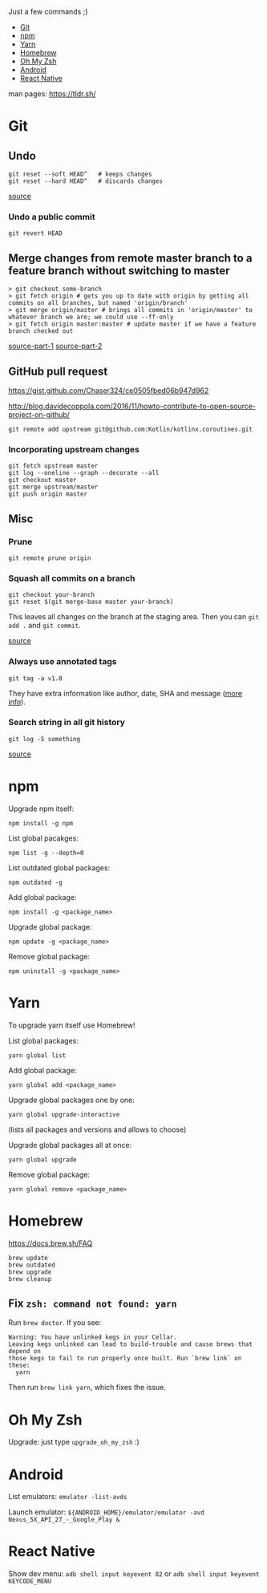 Just a few commands ;)

* [Git](#Git)
* [npm](#npm)
* [Yarn](#Yarn)
* [Homebrew](#Homebrew)
* [Oh My Zsh](#Oh-My-Zsh)
* [Android](#Android)
* [React Native](#React-Native)

man pages: https://tldr.sh/

# Git

## Undo
```
git reset --soft HEAD^   # keeps changes
git reset --hard HEAD^   # discards changes
```
[source](https://stackoverflow.com/a/6376039/4034572)


### Undo a public commit
```
git revert HEAD
```


## Merge changes from remote master branch to a feature branch without switching to master
```
> git checkout some-branch
> git fetch origin # gets you up to date with origin by getting all commits on all branches, but named 'origin/branch'
> git merge origin/master # brings all commits in 'origin/master' to whatever branch we are; we could use --ff-only
> git fetch origin master:master # update master if we have a feature branch checked out
```
[source-part-1](https://stackoverflow.com/a/20103414/4034572)
[source-part-2](https://stackoverflow.com/a/17722977/4034572)

## GitHub pull request

https://gist.github.com/Chaser324/ce0505fbed06b947d962

http://blog.davidecoppola.com/2016/11/howto-contribute-to-open-source-project-on-github/

```
git remote add upstream git@github.com:Kotlin/kotlinx.coroutines.git
```


### Incorporating upstream changes
```
git fetch upstream master
git log --oneline --graph --decorate --all
git checkout master
git merge upstream/master
git push origin master
```


## Misc


### Prune
```
git remote prune origin
```


### Squash all commits on a branch
```
git checkout your-branch
git reset $(git merge-base master your-branch)
```
This leaves all changes on the branch at the staging area. Then you can `git add .` and `git commit`.

[source](https://stackoverflow.com/a/25357146/4034572)


### Always use annotated tags
```
git tag -a v1.0
```

They have extra information like author, date, SHA and message ([more info](https://stackoverflow.com/q/4971746/4034572)).

### Search string in all git history
```
git log -S something
```

[source](https://stackoverflow.com/a/4472267/4034572)


# npm

Upgrade npm itself:

`npm install -g npm`

List global pacakges:

`npm list -g --depth=0`

List outdated global packages:

`npm outdated -g`

Add global package:

`npm install -g <package_name>`

Upgrade global package:

`npm update -g <package_name>`

Remove global package:

`npm uninstall -g <package_name>`


# Yarn

To upgrade yarn itself use Homebrew!

List global packages:

`yarn global list`

Add global package:

`yarn global add <package_name>`

Upgrade global packages one by one:

`yarn global upgrade-interactive`

(lists all packages and versions and allows to choose)

Upgrade global packages all at once:

`yarn global upgrade`

Remove global package:

`yarn global remove <package_name>`


# Homebrew

https://docs.brew.sh/FAQ

```
brew update
brew outdated
brew upgrade
brew cleanup
```

## Fix `zsh: command not found: yarn`

Run `brew doctor`. If you see:

```
Warning: You have unlinked kegs in your Cellar.
Leaving kegs unlinked can lead to build-trouble and cause brews that depend on
those kegs to fail to run properly once built. Run `brew link` on these:
  yarn
```

Then run `brew link yarn`, which fixes the issue.


# Oh My Zsh

Upgrade: just type `upgrade_oh_my_zsh` :)


# Android

List emulators: `emulator -list-avds`

Launch emulator: `${ANDROID_HOME}/emulator/emulator -avd Nexus_5X_API_27_-_Google_Play &`


# React Native

Show dev menu: `adb shell input keyevent 82` or `adb shell input keyevent KEYCODE_MENU`
